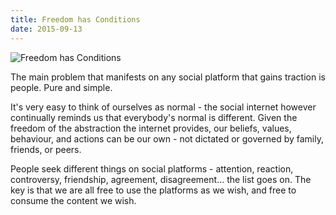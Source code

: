 ```yaml
---
title: Freedom has Conditions
date: 2015-09-13
---
```


![Freedom has Conditions](https://source.unsplash.com/9ZQzrLWV52M/1600x900)

The main problem that manifests on any social platform that gains traction is people. Pure and simple.

It's very easy to think of ourselves as normal - the social internet however continually reminds us that everybody's normal is different. Given the freedom of the abstraction the internet provides, our beliefs, values, behaviour, and actions can be our own - not dictated or governed by family, friends, or peers.

People seek different things on social platforms - attention, reaction, controversy, friendship, agreement, disagreement... the list goes on. The key is that we are all free to use the platforms as we wish, and free to consume the content we wish.